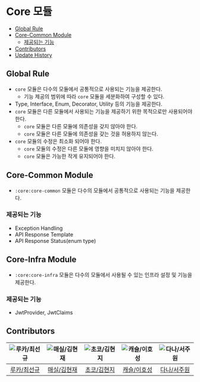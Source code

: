 # Core 모듈

- [Global Rule](#global-rule)
- [Core-Common Module](#core-common-module)
    - [제공되는 기능](#제공되는-기능)
- [Contributors](#contributors)
- [Update History](#update-history)

## Global Rule

- `core` 모듈은 다수의 모듈에서 공통적으로 사용되는 기능을 제공한다.
    - 기능 제공의 범위에 따라 `core` 모듈을 세분화하여 구성할 수 있다.
- Type, Interface, Enum, Decorator, Utility 등의 기능을 제공한다.
- `core` 모듈은 다른 모듈에서 사용되는 기능을 제공하기 위한 목적으로만 사용되어야 한다.
    - `core` 모듈은 다른 모듈에 의존성을 갖지 않아야 한다.
    - `core` 모듈은 다른 모듈에 의존성을 갖는 것을 허용하지 않는다.
- `core` 모듈의 수정은 최소화 되어야 한다.
    - `core` 모듈의 수정은 다른 모듈에 영향을 미치지 않아야 한다.
    - `core` 모듈은 가능한 작게 유지되어야 한다.

## Core-Common Module

- `:core:core-common` 모듈은 다수의 모듈에서 공통적으로 사용되는 기능을 제공한다.

### 제공되는 기능

- Exception Handling
- API Response Template
- API Response Status(enum type)

## Core-Infra Module

- `:core:core-infra` 모듈은 다수의 모듈에서 사용될 수 있는 인프라 설정 및 기능을 제공한다.

### 제공되는 기능

- JwtProvider, JwtClaims

## Contributors

| ![루카/최선규](https://avatars.githubusercontent.com/u/98688494?v=4) | ![매실/김현재](https://avatars.githubusercontent.com/u/41482946?v=4) | ![초코/김현지](https://avatars.githubusercontent.com/u/112065014?v=4) | ![캐슬/이호성](https://avatars.githubusercontent.com/u/62132755?v=4) | ![다나/서주원](https://avatars.githubusercontent.com/u/85955988?v=4) |
|:---------------------------------------------------------------:|:---------------------------------------------------------------:|:----------------------------------------------------------------:|:---------------------------------------------------------------:|:---------------------------------------------------------------:|
| [루카/최선규](https://github.com/luke0408) | [매실/김현재](https://github.com/galug) | [초코/김현지](https://github.com/hyeonji91) | [캐슬/이호성](https://github.com/hosunglee222) | [다나/서주원](https://github.com/joowojr) |

